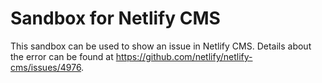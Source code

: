 # Sandbox for Netlify CMS

This sandbox can be used to show an issue in Netlify CMS. Details about the error can be found at https://github.com/netlify/netlify-cms/issues/4976. 

